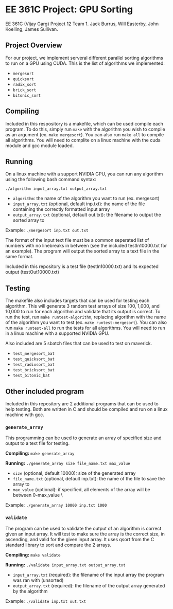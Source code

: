 # EE 361C Project: GPU Sorting
EE 361C (Vijay Garg) Project 12 Team 1. Jack Burrus, Will Easterby, John Koelling, James Sullivan.

Project Overview
-----
For our project, we implement serveral different parallel sorting algorithms to run on a GPU using CUDA. This is the list of algorithms we implemented:
- `mergesort`
- `quicksort`
- `radix_sort`
- `brick_sort`
- `bitonic_sort`

Compiling
-----
Included in this respository is a makefile, which can be used compile each program. To do this, simply run `make` with the algorithm you wish to compile as an argument (ex. `make mergesort`). You can also run `make all` to compile all algorithms. You will need to complite on a linux machine with the cuda module and gcc module loaded.

Running
-----
On a linux machine with a support NVIDIA GPU, you can run any algorithm using the following bash command syntax:

`./algorithm input_array.txt output_array.txt`
- `algorithm`: the name of the algorithm you want to run (ex. mergesort)
- `input_array.txt` (optional, default inp.txt): the name of the file containing the correctly formatted input array
- `output_array.txt` (optional, default out.txt): the filename to output the sorted array to

Example: `./mergesort inp.txt out.txt`

The format of the input text file must be a common seperated list of numbers with no linebreaks in between (see the included testIn10000.txt for an example). The program will output the sorted array to a text file in the same format.

Included in this repository is a test file (testIn10000.txt) and its expected output (testOut10000.txt)

Testing
-----
The makefile also includes targets that can be used for testing each algorithm. This will generate 3 random test arrays of size 100, 1,000, and 10,000 to run for each algorithm and validate that its output is correct. To run the test, run `make runtest-algorithm`, replacing algorithm with the name of the algorithm you want to test (ex. `make runtest-mergesort`). You can also run `make runtest-all` to run the tests for all algorithms. You will need to run in a linux machine with a supported NVIDIA GPU.  
  
Also included are 5 sbatch files that can be used to test on maverick.
- `test_mergesort_bat`
- `test_quicksort_bat`
- `test_radixsort_bat`
- `test_bricksort_bat`
- `test_bitonic_bat`

Other included program
-----
Included in this repository are 2 additional programs that can be used to help testing. Both are written in C and should be compiled and run on a linux machine with gcc.

### `generate_array`
This programming can be used to generate an array of specified size and output to a text file for testing.

**Compiling:** `make generate_array`

**Running:** `./generate_array size file_name.txt max_value`
- `size` (optional, default 10000): size of the generated array
- `file_name.txt` (optional, default inp.txt): the name of the file to save the array to
- `max_value` (optional): if specified, all elements of the array will be between 0-max_value \\

Example: `./generate_array 10000 inp.txt 1000`

### `validate`
The program can be used to validate the output of an algorithm is correct given an input array. It will test to make sure the array is the correct size, in ascending, and valid for the given input array. It uses qsort from the C standard library to sort and compare the 2 arrays.

**Compiling:** `make validate`

**Running:** `./validate input_array.txt output_array.txt`
- `input_array.txt` (required): the filename of the input array the program was ran with (unsorted)
- `output_array.txt` (required): the filename of the output array generated by the algorithm

Example: `./validate inp.txt out.txt`

